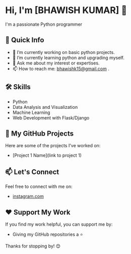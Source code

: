 # Hi, I'm [BHAWISH KUMAR] 👋
I'm a passionate Python programmer 

## 🚀 Quick Info

- 🔭 I’m currently working on basic python projects.
- 🌱 I’m currently learning python and upgrading myself.
- 💬 Ask me about my interest or expertises.
- 📫 How to reach me: bhawishk15@gmail.com .

## 🛠️ Skills

- Python
- Data Analysis and Visualization
- Machine Learning
- Web Development with Flask/Django

## 📂 My GitHub Projects

Here are some of the projects I've worked on:

- [Project 1 Name](link to project 1)


## 📫 Let's Connect

Feel free to connect with me on:

- [instagram.com](its_bhawish)

## ❤️ Support My Work

If you find my work helpful, you can support me by:

- Giving my GitHub repositories a ⭐️

Thanks for stopping by! 😊

